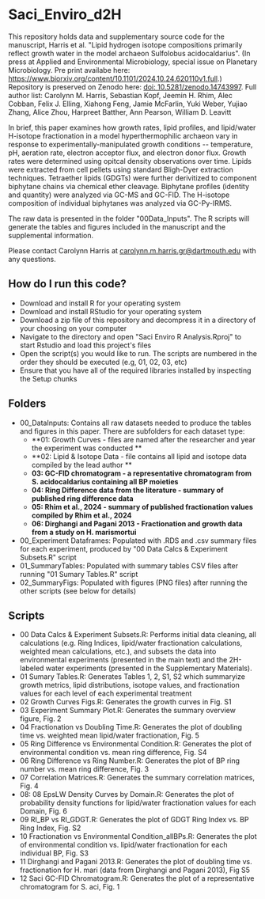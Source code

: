 # Saci_Enviro_d2H
This repository holds data and supplementary source code for the manuscript, Harris et al. "Lipid hydrogen isotope compositions primarily reflect growth water in the model archaeon Sulfolobus acidocaldarius". (In press at Applied and Environmental Microbiology, special issue on Planetary Microbiology. Pre print availabe here: <https://www.biorxiv.org/content/10.1101/2024.10.24.620110v1.full>.) Repository is preserved on Zenodo here: [doi: 10.5281/zenodo.14743997](https://doi.org/10.5281/zenodo.14743997). Full author list: Carolynn M. Harris, Sebastian Kopf, Jeemin H. Rhim, Alec Cobban, Felix J. Elling, Xiahong Feng, Jamie McFarlin, Yuki Weber, Yujiao Zhang, Alice Zhou, Harpreet Batther, Ann Pearson, William D. Leavitt

In brief, this paper examines how growth rates, lipid profiles, and lipid/water H-isotope fractionation in a model hyperthermophilic archaeon vary in response to experimentally-manipulated growth conditions -- temperature, pH, aeration rate, electron acceptor flux, and electron donor flux. Growth rates were determined using opitcal density observations over time. Lipids were extracted from cell pellets using standard Bligh-Dyer extraction techniques. Tetraether lipids (GDGTs) were further derivitized to component biphytane chains via chemical ether cleavage. Biphytane profiles (identity and quantity) were analyzed via GC-MS and GC-FID. The H-isotope composition of individual biphytanes was analyzed via GC-Py-IRMS. 

The raw data is presented in the folder "00Data_Inputs". The R scripts will generate the tables and figures included in the manuscript and the supplemental information.

Please contact Carolynn Harris at carolynn.m.harris.gr@dartmouth.edu with any questions. 

## How do I run this code?
- Download and install R for your operating system
- Download and install RStudio for your operating system
- Download a zip file of this repository and decompress it in a directory of your choosing on your computer
- Navigate to the directory and open "Saci Enviro R Analysis.Rproj"  to start Rstudio and load this project's files
- Open the script(s) you would like to run. The scripts are numbered in the order they should be executed (e.g, 01, 02, 03, etc)
- Ensure that you have all of the required libraries installed by inspecting the Setup chunks 

## Folders
- 00_DataInputs: Contains all raw datasets needed to produce the tables and figures in this paper. There are subfolders for each dataset type: 
  - **01: Growth Curves - files are named after the researcher and year the experiment was conducted **  
  - **02: Lipid & Isotope Data - file contains all lipid and isotope data compiled by the lead author **  
  - **03: GC-FID chromatogram - a representative chromatogram from S. acidocaldarius containing all BP moieties**  
  - **04: Ring Difference data from the literature - summary of published ring difference data**  
  - **05: Rhim et al., 2024 - summary of published fractionation values compiled by Rhim et al., 2024**  
  - **06: Dirghangi and Pagani 2013 - Fractionation and growth data from a study on H. marismortui**  
- 00_Experiment Dataframes: Populated with .RDS and .csv summary files for each experiment, produced by "00 Data Calcs & Experiment Subsets.R" script
- 01_SummaryTables: Populated with summary tables CSV files after running "01 Sumary Tables.R" script
- 02_SummaryFigs: Populated with figures (PNG files) after running the other scripts (see below for details)

## Scripts
- 00 Data Calcs & Experiment Subsets.R: Performs initial data cleaning, all calculations (e.g. Ring Indices, lipid/water fractionation calculations, weighted mean calculations, etc.), and subsets the data into environmental experiments (presented in the main text) and the 2H-labeled water experiments (presented in the Supplementary Materials).
- 01 Sumary Tables.R: Generates Tables 1, 2, S1, S2 which summaryize growth metrics, lipid distributions, isotope values, and fractionation values for each level of each experimental treatment
- 02 Growth Curves Figs.R: Generates the growth curves in Fig. S1
- 03 Experiment Summary Plot.R: Generates the summary overview figure, Fig. 2
- 04 Fractionation vs Doubling Time.R: Generates the plot of doubling time vs. weighted mean lipid/water fractionation, Fig. 5
- 05 Ring Difference vs Environmental Condition.R: Generates the plot of environmental condition vs. mean ring difference, Fig. S4
- 06 Ring Difference vs Ring Number.R: Generates the plot of BP ring number vs. mean ring difference, Fig. 3
- 07 Correlation Matrices.R: Generates the summary correlation matrices, Fig. 4
- 08: 08 EpsLW Density Curves by Domain.R: Generates the plot of probability density functions for lipid/water fractionation values for each Domain, Fig. 6
- 09 RI_BP vs RI_GDGT.R: Generates the plot of GDGT Ring Index vs. BP Ring Index, Fig. S2 
- 10 Fractionation vs Environmental Condition_allBPs.R: Generates the plot of environmental condition vs. lipid/water fractionation for each individual BP, Fig. S3
- 11 Dirghangi and Pagani 2013.R: Generates the plot of doubling time vs. fractionation for H. mari (data from Dirghangi and Pagani 2013), Fig S5
- 12 Saci GC-FID Chromatogram.R: Generates the plot of a representative chromatogram for S. aci, Fig. 1
